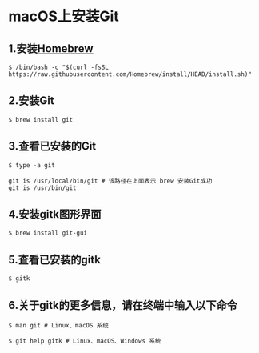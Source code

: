 # macOS上安装Git

## 1.安装[Homebrew](https://brew.sh)

```
$ /bin/bash -c "$(curl -fsSL https://raw.githubusercontent.com/Homebrew/install/HEAD/install.sh)"
```

## 2.安装Git

```
$ brew install git
```

## 3.查看已安装的Git

```
$ type -a git

git is /usr/local/bin/git # 该路径在上面表示 brew 安装Git成功
git is /usr/bin/git
```

## 4.安装gitk图形界面

```
$ brew install git-gui
```

## 5.查看已安装的gitk

```
$ gitk
```

## 6.关于gitk的更多信息，请在终端中输入以下命令

```
$ man git # Linux、macOS 系统
```

```
$ git help gitk # Linux、macOS、Windows 系统
```
